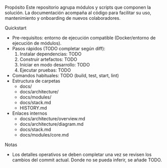 Propósito
Este repositorio agrupa módulos y scripts que componen la solución. La documentación acompaña al código para facilitar su uso, mantenimiento y onboarding de nuevos colaboradores.

Quickstart
- Pre-requisitos: entorno de ejecución compatible (Docker/entorno de ejecución de módulos).
- Pasos rápidos (TODO completar según diff):
  1) Instalar dependencias: TODO
  2) Construir artefactos: TODO
  3) Iniciar en modo desarrollo: TODO
  4) Ejecutar pruebas: TODO
- Comandos habituales: TODO (build, test, start, lint)
- Estructura de carpetas
  - docs/
  - docs/architecture/
  - docs/modules/
  - docs/stack.md
  - HISTORY.md
- Enlaces internos
  - docs/architecture/overview.md
  - docs/architecture/diagram.md
  - docs/stack.md
  - docs/modules/core.md

Notas
- Los detalles operativos se deben completar una vez se revisen los cambios del commit actual. Donde no se pueda inferir, se añade TODO.

